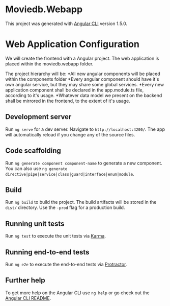 # Moviedb.Webapp

This project was generated with [Angular CLI](https://github.com/angular/angular-cli) version 1.5.0.

# Web Application Configuration

We will create the frontend with a Angular project.
The web application is placed within the moviedb.webapp folder.

The project hierarchy will be:
*All new angular components will be placed within the components folder
*Every angular component should have it's own angular service, but they may share some global services.
*Every new application component shall be declared in the app.module.ts file, according to it's usage.
*Whatever data model we present on the backend shall be mirrored in the frontend, to the extent of it's usage.

## Development server

Run `ng serve` for a dev server. Navigate to `http://localhost:4200/`. The app will automatically reload if you change any of the source files.

## Code scaffolding

Run `ng generate component component-name` to generate a new component. You can also use `ng generate directive|pipe|service|class|guard|interface|enum|module`.

## Build

Run `ng build` to build the project. The build artifacts will be stored in the `dist/` directory. Use the `-prod` flag for a production build.

## Running unit tests

Run `ng test` to execute the unit tests via [Karma](https://karma-runner.github.io).

## Running end-to-end tests

Run `ng e2e` to execute the end-to-end tests via [Protractor](http://www.protractortest.org/).

## Further help

To get more help on the Angular CLI use `ng help` or go check out the [Angular CLI README](https://github.com/angular/angular-cli/blob/master/README.md).

